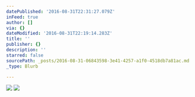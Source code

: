 ```yaml
---
datePublished: '2016-08-31T22:31:27.079Z'
inFeed: true
author: []
via: {}
dateModified: '2016-08-31T22:19:14.283Z'
title: ''
publisher: {}
description: ''
starred: false
sourcePath: _posts/2016-08-31-06843598-3e41-4257-a1f0-4518db7a81ac.md
_type: Blurb

---
```

![](https://the-grid-user-content.s3-us-west-2.amazonaws.com/e9ac386e-fa87-470d-8fad-d6a79a4fc235.jpg)
![](https://the-grid-user-content.s3-us-west-2.amazonaws.com/c2c83704-e6f7-46f2-8b2c-be3fd323cdc6.jpg)